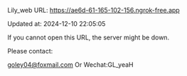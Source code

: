Lily_web URL: https://ae6d-61-165-102-156.ngrok-free.app

Updated at: 2024-12-10 22:05:05

If you cannot open this URL, the server might be down.

Please contact: 

goley04@foxmail.com Or Wechat:GL_yeaH